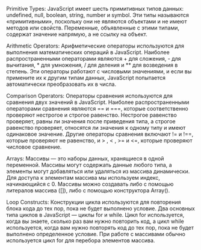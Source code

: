 Primitive Types: JavaScript имеет шесть примитивных типов данных: undefined, null, boolean, string, number и symbol. Эти типы называются «примитивными», поскольку они не являются объектами и не имеют методов или свойств. Переменные, объявленные с этими типами, содержат значение напрямую, а не ссылку на объект.

Arithmetic Operators: Арифметические операторы используются для выполнения математических операций в JavaScript. Наиболее распространенными операторами являются + для сложения, - для вычитания, * для умножения, / для деления и ** для возведения в степень. Эти операторы работают с числовыми значениями, и если вы примените их к другим типам данных, JavaScript попытается автоматически преобразовать их в числа.

Comparison Operators: Операторы сравнения используются для сравнения двух значений в JavaScript. Наиболее распространенными операторами сравнения являются == и ===, которые соответственно проверяют нестрогое и строгое равенство. Нестрогое равенство проверяет, равны ли значения после приведения типа, а строгое равенство проверяет, относятся ли значения к одному типу и имеют одинаковое значение. Другие операторы сравнения включают != и !==, которые проверяют не равенство, и > , < , >= и <=, которые проверяют числовое сравнение.

Arrays: Массивы — это наборы данных, хранящиеся в одной переменной. Массивы могут содержать данные любого типа, а элементы могут добавляться или удаляться из массива динамически. Для доступа к элементам массива мы используем индекс, начинающийся с 0. Массивы можно создавать либо с помощью литералов массива ([]), либо с помощью конструктора Array().

Loop Constructs: Конструкции цикла используются для повторения блока кода до тех пор, пока не будет выполнено условие. Два основных типа циклов в JavaScript — циклы for и while. Цикл for используется, когда вы знаете, сколько раз вам нужно повторить код, а цикл while используется, когда вам нужно повторять код до тех пор, пока не будет выполнено определенное условие. При работе с массивами обычно используется цикл for для перебора элементов массива.